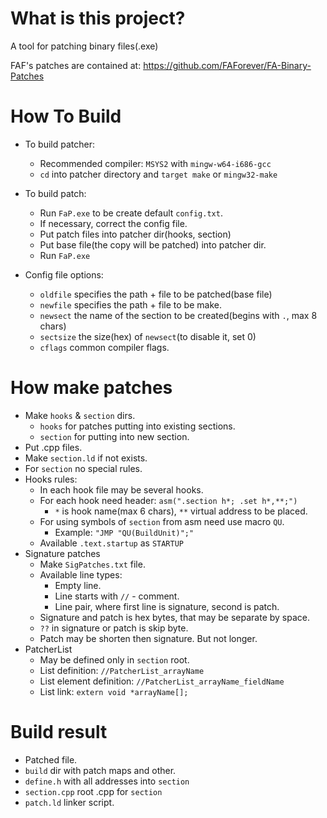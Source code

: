 # What is this project?
A tool for patching binary files(.exe)

FAF's patches are contained at: https://github.com/FAForever/FA-Binary-Patches
# How To Build
- To build patcher:
  - Recommended compiler: `MSYS2` with `mingw-w64-i686-gcc`
  - `cd` into patcher directory and `target make` or `mingw32-make`

- To build patch:
  - Run `FaP.exe` to be create default `config.txt`.
  - If necessary, correct the config file.
  - Put patch files into patcher dir(hooks, section)
  - Put base file(the copy will be patched) into patcher dir.
  - Run `FaP.exe`

- Config file options:
  - `oldfile` specifies the path + file to be patched(base file)
  - `newfile` specifies the path + file to be make.
  - `newsect` the name of the section to be created(begins with `.`, max 8 chars)
  - `sectsize` the size(hex) of `newsect`(to disable it, set 0)
  - `cflags` common compiler flags.
# How make patches
- Make `hooks` & `section` dirs.
  - `hooks` for patches putting into existing sections.
  - `section` for putting into new section.
- Put .cpp files.
- Make `section.ld` if not exists.
- For `section` no special rules.
- Hooks rules:
  - In each hook file may be several hooks.
  - For each hook need header: `asm(".section h*; .set h*,**;")`
    - `*` is hook name(max 6 chars), `**` virtual address to be placed.
  - For using symbols of `section` from asm need use macro `QU`.
    - Example: `"JMP "QU(BuildUnit)";"`
  - Available `.text.startup` as `STARTUP`
- Signature patches
  - Make `SigPatches.txt` file.
  - Available line types:
    - Empty line.
    - Line starts with `//` - comment.
    - Line pair, where first line is signature, second is patch.
  - Signature and patch is hex bytes, that may be separate by space.
  - `??` in signature or patch is skip byte.
  - Patch may be shorten then signature. But not longer.
- PatcherList
  - May be defined only in `section` root.
  - List definition: `//PatcherList_arrayName`
  - List element definition: `//PatcherList_arrayName_fieldName`
  - List link: `extern void *arrayName[];`
# Build result
- Patched file.
- `build` dir with patch maps and other.
- `define.h` with all addresses into `section`
- `section.cpp` root .cpp for `section`
- `patch.ld` linker script.

